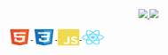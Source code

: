 
<div align="center">
  <a href="https://github.com/MateusPraxedes">
  <img height="180em" src="https://github-readme-stats.vercel.app/api?username=MateusPraxedes&show_icons=true&theme=dark&include_all_commits=true&count_private=true"/>
  <img height="180em" src="https://github-readme-stats.vercel.app/api/top-langs/?username=MateusPraxedes&layout=compact&langs_count=7&theme=dark"/>
</div>

</div>
<div style="display: inline_block"><br>
  <img align="center" alt="meteus-HTML" height="30" width="40" src="https://raw.githubusercontent.com/devicons/devicon/master/icons/html5/html5-original.svg">
  <img align="center" alt="mateus-CSS" height="30" width="40" src="https://raw.githubusercontent.com/devicons/devicon/master/icons/css3/css3-original.svg">
  <img align="center" alt="mateus-Js" height="30" width="40" src="https://raw.githubusercontent.com/devicons/devicon/master/icons/javascript/javascript-plain.svg">
  <img align="center" alt="mateus-React" height="30" width="40" src="https://raw.githubusercontent.com/devicons/devicon/master/icons/react/react-original.svg">
</div>

